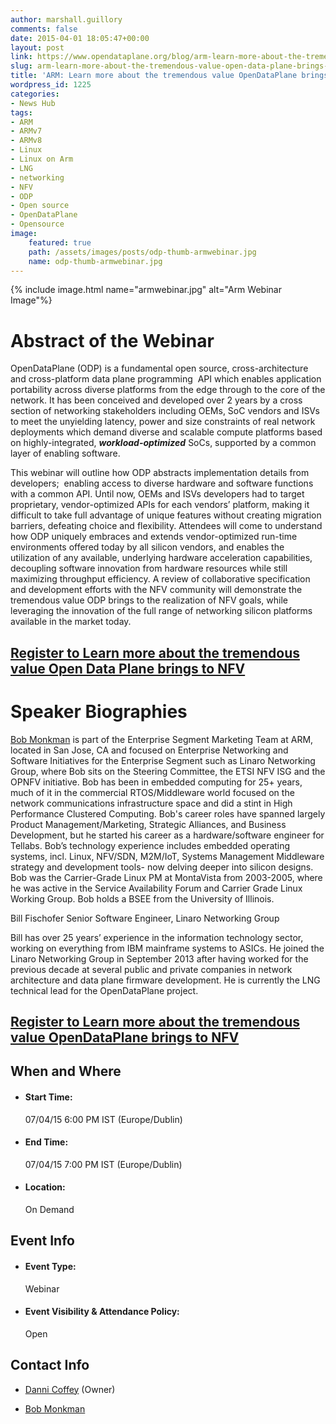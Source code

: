 ```yaml
---
author: marshall.guillory
comments: false
date: 2015-04-01 18:05:47+00:00
layout: post
link: https://www.opendataplane.org/blog/arm-learn-more-about-the-tremendous-value-open-data-plane-brings-to-nfv-webinar/
slug: arm-learn-more-about-the-tremendous-value-open-data-plane-brings-to-nfv-webinar
title: 'ARM: Learn more about the tremendous value OpenDataPlane brings to NFV -Webinar'
wordpress_id: 1225
categories:
- News Hub
tags:
- ARM
- ARMv7
- ARMv8
- Linux
- Linux on Arm
- LNG
- networking
- NFV
- ODP
- Open source
- OpenDataPlane
- Opensource
image:
    featured: true
    path: /assets/images/posts/odp-thumb-armwebinar.jpg
    name: odp-thumb-armwebinar.jpg
---
```


{% include image.html name="armwebinar.jpg" alt="Arm Webinar Image"%}

# Abstract of the Webinar

OpenDataPlane (ODP) is a fundamental open source, cross-architecture and cross-platform data plane programming  API which enables application portability across diverse platforms from the edge through to the core of the network. It has been conceived and developed over 2 years by a cross section of networking stakeholders including OEMs, SoC vendors and ISVs to meet the unyielding latency, power and size constraints of real network deployments which demand diverse and scalable compute platforms based on highly-integrated, **_workload-optimized_** SoCs, supported by a common layer of enabling software.

This webinar will outline how ODP abstracts implementation details from developers;  enabling access to diverse hardware and software functions with a common API. Until now, OEMs and ISVs developers had to target proprietary, vendor-optimized APIs for each vendors’ platform, making it difficult to take full advantage of unique features without creating migration barriers, defeating choice and flexibility. Attendees will come to understand  how ODP uniquely embraces and extends vendor-optimized run-time environments offered today by all silicon vendors, and enables the utilization of any available, underlying hardware acceleration capabilities, decoupling software innovation from hardware resources while still maximizing throughput efficiency. A review of collaborative specification and development efforts with the NFV community will demonstrate the tremendous value ODP brings to the realization of NFV goals, while leveraging the innovation of the full range of networking silicon platforms available in the market today.


## [Register to Learn more about the tremendous value Open Data Plane brings to NFV](http://event.on24.com/eventRegistration/EventLobbyServlet?target=registration.jsp&eventid=965116&sessionid=1&key=AEFDAE23581177B454A7AED6DFE112BD&partnerref=arm&sourcepage=register)

# Speaker Biographies

[Bob Monkman](http://community.arm.com/people/bobmonkman) is part of the Enterprise Segment Marketing Team at ARM, located in San Jose, CA and focused on Enterprise Networking and Software Initiatives for the Enterprise Segment such as Linaro Networking Group, where Bob sits on the Steering Committee, the ETSI NFV ISG and the OPNFV initiative. Bob has been in embedded computing for 25+ years, much of it in the commercial RTOS/Middleware world focused on the network communications infrastructure space and did a stint in High Performance Clustered Computing. Bob's career roles have spanned largely Product Management/Marketing, Strategic Alliances, and Business Development, but he started his career as a hardware/software engineer for Tellabs. Bob’s technology experience includes embedded operating systems, incl. Linux, NFV/SDN, M2M/IoT, Systems Management Middleware strategy and development tools- now delving deeper into silicon designs. Bob was the Carrier-Grade Linux PM at MontaVista from 2003-2005, where he was active in the Service Availability Forum and Carrier Grade Linux Working Group. Bob holds a BSEE from the University of Illinois.



Bill Fischofer Senior Software Engineer, Linaro Networking Group

Bill has over 25 years’ experience in the information technology sector, working on everything from IBM mainframe systems to ASICs. He joined the Linaro Networking Group in September 2013 after having worked for the previous decade at several public and private companies in network architecture and data plane firmware development. He is currently the LNG technical lead for the OpenDataPlane project.


## [Register to Learn more about the tremendous value OpenDataPlane brings to NFV](http://event.on24.com/eventRegistration/EventLobbyServlet?target=registration.jsp&eventid=965116&sessionid=1&key=AEFDAE23581177B454A7AED6DFE112BD&partnerref=arm&sourcepage=register)

## When and Where

  * #### Start Time:
    07/04/15 6:00 PM IST (Europe/Dublin)

  * #### End Time:
    07/04/15 7:00 PM IST (Europe/Dublin)

  * #### Location:
    On Demand

## Event Info

  * #### Event Type:
    Webinar
    
  * #### Event Visibility & Attendance Policy:
    Open

## Contact Info

  * [Danni Coffey](http://community.arm.com/people/dannicoffey)
(Owner)

  * [Bob Monkman](http://community.arm.com/people/bobmonkman)
